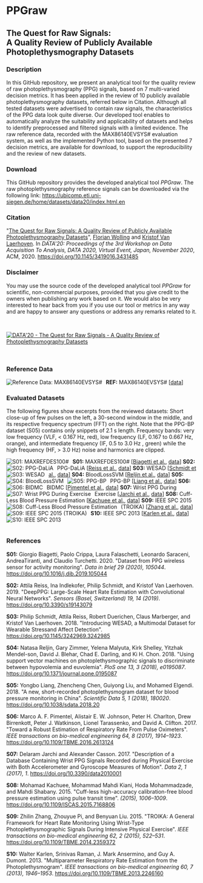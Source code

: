 # PPGraw
## The Quest for Raw Signals:<br>A Quality Review of Publicly Available Photoplethysmography Datasets

### Description
In this GitHub repository, we present an analytical tool for the quality review of raw photoplethysmography (PPG) signals, based on 7 multi-varied decision metrics. It has been applied in the review of 10 publicly available photoplethysmography datasets, referred below in Citation. Although all tested datasets were advertised to contain raw signals, the characteristics of the PPG data look quite diverse. Our developed tool enables to automatically analyze the suitability and applicability of datasets and helps to identify preprocessed and filtered signals with a limited evidence. The raw reference data, recorded with the MAX86140EVSYS# evaluation system, as well as the implemented Python tool, based on the presented 7 decision metrics, are available for download, to support the reproducibility and the review of new datasets.

### Download
This GitHub repository provides the developed analytical tool *PPGraw*.
The raw photoplethysmography reference signals can be downloaded via the following link:
https://ubicomp.eti.uni-siegen.de/home/datasets/data20/index.html.en

### Citation
"[The Quest for Raw Signals: A Quality Review of Publicly Available Photoplethysmography Datasets](https://ubicomp.eti.uni-siegen.de/home/datasets/data20/index.html.en)", <a href="https://ubicomp.eti.uni-siegen.de/home/team/fwolling.html.en" target="_blank">Florian Wolling</a> and <a href="https://ubicomp.eti.uni-siegen.de/home/team/kristof.html.en" target="_blank">Kristof Van Laerhoven</a>. In *DATA'20: Proceedings of the 3rd Workshop on Data Acquisition To Analysis, DATA 2020, Virtual Event, Japan, November 2020*, ACM, 2020. <a href="https://doi.org/10.1145/3419016.3431485" target="_blank">https://doi.org/10.1145/3419016.3431485</a>

### Disclaimer
You may use the source code of the developed analytical tool *PPGraw* for scientific, non-commercial purposes, provided that you give credit to the owners when publishing any work based on it. We would also be very interested to hear back from you if you use our tool or metrics in any way and are happy to answer any questions or address any remarks related to it.

<br>

<a href="https://www.youtube.com/watch?v=RshKMVtH7P0" target="_blank"><img src="http://img.youtube.com/vi/RshKMVtH7P0/0.jpg" alt="DATA'20 - The Quest for Raw Signals - A Quality Review of Photoplethysmography Datasets" style="float: center;" /></a>

<br>

### Reference Data
**REF:** MAX86140EVSYS# [<a href="https://ubicomp.eti.uni-siegen.de/home/datasets/data20/index.html.en" target="_blank">data</a>]
<img src="https://github.com/fwolling/PPGraw/blob/main/figures/00_max86140.png" alt="Reference Data: MAX86140EVSYS#" style="float: left; margin-right: 10px;" />

### Evaluated Datasets

The following figures show excerpts from the reviewed datasets: Short close-up of few pulses on the left, a 30-second window in the middle, and its respective frequency spectrum (FFT) on the right. Note that the PPG-BP dataset (S05) contains only snippets of 2.1 s length. Frequency bands: very low frequency (VLF, < 0.167 Hz, red), low frequency (LF, 0.167 to 0.667 Hz, orange), and intermediate frequency (IF, 0.5 to 3.0 Hz , green) while the high frequency (HF, > 3.0 Hz) noise and harmonics are clipped.

**S01:** MAXREFDES100# [<a href="#ref_s01">Biagetti et al.</a>, <a href="https://www.sciencedirect.com/science/article/pii/S2352340919314003" target="_blank">data</a>]
<img src="https://github.com/fwolling/PPGraw/blob/main/figures/01_maxrefdes100.png" alt="S01: MAXREFDES100#" style="float: left; margin-right: 10px;" />
**S02:** PPG-DaLiA [<a href="#ref_s02">Reiss et al.</a>, <a href="https://ubicomp.eti.uni-siegen.de/home/datasets/sensors19/index.html.en" target="_blank">data</a>]
<img src="https://github.com/fwolling/PPGraw/blob/main/figures/02_dalia.png" alt="S02: PPG-DaLiA" style="float: left; margin-right: 10px;" />
**S03:** WESAD [<a href="#ref_s03">Schmidt et al.</a>, <a href="https://ubicomp.eti.uni-siegen.de/home/datasets/icmi18/index.html.en" target="_blank">data</a>]
<img src="https://github.com/fwolling/PPGraw/blob/main/figures/03_wesad.png" alt="S03: WESAD" style="float: left; margin-right: 10px;" />
**S04:** BloodLossSVM [<a href="#ref_s04">Reljin et al.</a>, <a href="https://figshare.com/articles/NR_bloodlosssvm_zip/5594644" target="_blank">data</a>]
<img src="https://github.com/fwolling/PPGraw/blob/main/figures/04_nrblsvm.png" alt="S04: BloodLossSVM" style="float: left; margin-right: 10px;" />
**S05:** PPG-BP [<a href="#ref_s05">Liang et al.</a>, <a href="https://figshare.com/articles/PPG-BP_Database_zip/5459299" target="_blank">data</a>]
<img src="https://github.com/fwolling/PPGraw/blob/main/figures/05_ppgbp.png" alt="S05: PPG-BP" style="float: left; margin-right: 10px;" />
**S06:** BIDMC [<a href="#ref_s06">Pimentel et al.</a>, <a href="https://physionet.org/content/bidmc/1.0.0/" target="_blank">data</a>]
<img src="https://github.com/fwolling/PPGraw/blob/main/figures/06_bidmc.png" alt="S06: BIDMC" style="float: left; margin-right: 10px;" />
**S07:** Wrist PPG During Exercise [<a href="#ref_s07">Jarchi et al.</a>, <a href="https://physionet.org/content/wrist/1.0.0/" target="_blank">data</a>]
<img src="https://github.com/fwolling/PPGraw/blob/main/figures/07_wpde.png" alt="S07: Wrist PPG During Exercise" style="float: left; margin-right: 10px;" />
**S08:** Cuff-Less Blood Pressure Estimation [<a href="#ref_s08">Kachuee et al.</a>, <a href="https://archive.ics.uci.edu/ml/datasets/Cuff-Less+Blood+Pressure+Estimation" target="_blank">data</a>]
<img src="https://github.com/fwolling/PPGraw/blob/main/figures/08_clbpe.png" alt="S08: Cuff-Less Blood Pressure Estimation" style="float: left; margin-right: 10px;" />
**S09:** IEEE SPC 2015 (TROIKA) [<a href="#ref_s09">Zhang et al.</a>, <a href="https://sites.google.com/site/researchbyzhang/ieeespcup2015" target="_blank">data</a>]
<img src="https://github.com/fwolling/PPGraw/blob/main/figures/09_spc2015.png" alt="S09: IEEE SPC 2015 (TROIKA)" style="float: left; margin-right: 10px;" />
**S10:** IEEE SPC 2013 [<a href="#ref_s10">Karlen et al.</a>, <a href="http://www.capnobase.org/index.php?id=857" target="_blank">data</a>]
<img src="https://github.com/fwolling/PPGraw/blob/main/figures/10_spc2013.png" alt="S10: IEEE SPC 2013" style="float: left; margin-right: 10px;" />

<br>

### References

<a id="ref_s01">**S01:**</a> Giorgio Biagetti, Paolo Crippa, Laura Falaschetti, Leonardo Saraceni, AndreaTiranti, and Claudio Turchetti. 2020. "Dataset from PPG wireless sensor for activity monitoring". *Data in brief 29 (2020), 105044*. https://doi.org/10.1016/j.dib.2019.105044

<a id="ref_s02">**S02:**</a> Attila Reiss, Ina Indlekofer, Philip Schmidt, and Kristof Van Laerhoven. 2019. "DeepPPG: Large-Scale Heart Rate Estimation with Convolutional Neural Networks". *Sensors (Basel, Switzerland) 19, 14 (2019)*. https://doi.org/10.3390/s19143079

<a id="ref_s03">**S03:**</a> Philip Schmidt, Attila Reiss, Robert Duerichen, Claus Marberger, and Kristof Van Laerhoven. 2018. "Introducing WESAD, a Multimodal Dataset for Wearable Stressand Affect Detection". https://doi.org/10.1145/3242969.3242985

<a id="ref_s04">**S04:**</a> Natasa Reljin, Gary Zimmer, Yelena Malyuta, Kirk Shelley, Yitzhak Mendel-son, David  J. Blehar, Chad E. Darling, and Ki H. Chon. 2018. "Using support vector machines on photoplethysmographic signals to discriminate between hypovolemia and euvolemia". *PloS one 13, 3 (2018), e0195087*. https://doi.org/10.1371/journal.pone.0195087

<a id="ref_s05">**S05:**</a> Yongbo Liang, Zhencheng Chen, Guiyong Liu, and Mohamed Elgendi. 2018. "A new, short-recorded photoplethysmogram dataset for blood pressure monitoring in China". *Scientific Data 5, 1 (2018), 180020*. https://doi.org/10.1038/sdata.2018.20

<a id="ref_s06">**S06:**</a> Marco A. F. Pimentel, Alistair E. W. Johnson, Peter H. Charlton, Drew Birrenkott, Peter J. Watkinson, Lionel Tarassenko, and David A. Clifton. 2017. "Toward a Robust Estimation of Respiratory Rate From Pulse Oximeters". *IEEE transactions on bio-medical engineering 64, 8 (2017), 1914–1923*.  https://doi.org/10.1109/TBME.2016.2613124

<a id="ref_s07">**S07:**</a> Delaram Jarchi and Alexander Casson. 2017. "Description of a Database Containing Wrist PPG Signals Recorded during Physical Exercise with Both Accelerometer and Gyroscope Measures of Motion". *Data 2, 1 (2017), 1*. https://doi.org/10.3390/data2010001

<a id="ref_s08">**S08:**</a> Mohamad Kachuee, Mohammad Mahdi Kiani, Hoda Mohammadzade, and Mahdi Shabany. 2015. "Cuff-less high-accuracy calibration-free blood pressure estimation using pulse transit time". *(2015), 1006–1009*. https://doi.org/10.1109/ISCAS.2015.7168806

<a id="ref_s09">**S09:**</a> Zhilin Zhang, Zhouyue Pi, and Benyuan Liu. 2015. "TROIKA: A General Framework for Heart Rate Monitoring Using Wrist-Type Photoplethysmographic Signals During Intensive Physical Exercise". *IEEE transactions on bio-medical engineering 62, 2 (2015), 522–531*. https://doi.org/10.1109/TBME.2014.2359372

<a id="ref_s10">**S10:**</a> Walter Karlen, Srinivas Raman, J. Mark Ansermino, and Guy A. Dumont. 2013. "Multiparameter Respiratory Rate Estimation from the Photoplethysmogram". *IEEE transactions on bio-medical engineering 60, 7 (2013), 1946–1953*. https://doi.org/10.1109/TBME.2013.2246160
